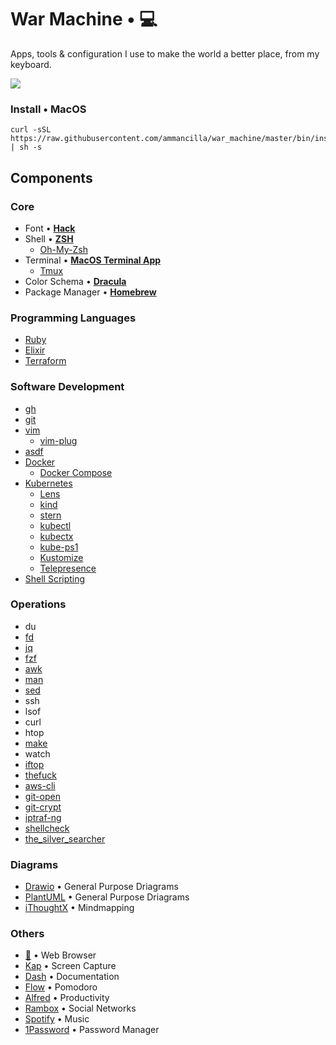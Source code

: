 # War Machine • 💻
Apps, tools & configuration I use to make the world a better place, from my keyboard.

![](.support/war_machine.gif)

### Install • MacOS
```shell
curl -sSL https://raw.githubusercontent.com/ammancilla/war_machine/master/bin/install.sh | sh -s
```

## Components
### Core
* Font • [**Hack**](https://github.com/ryanoasis/nerd-fonts/tree/master/patched-fonts/Hack)
* Shell • [**ZSH**](https://zsh.sourceforge.io/)
  - [Oh-My-Zsh](https://github.com/ohmyzsh/ohmyzsh)
* Terminal • [**MacOS Terminal App**](https://en.wikipedia.org/wiki/Terminal_(macOS))
  - [Tmux](https://github.com/tmux/tmux/wiki)
* Color Schema • [**Dracula**](https://draculatheme.com/)
* Package Manager • [**Homebrew**](https://brew.shv)

### Programming Languages
* [Ruby](https://www.ruby-lang.org/en/)
* [Elixir](https://elixir-lang.org/)
* [Terraform](https://www.terraform.io/language)

### Software Development
* [gh](https://github.com/jdxcode/gh)
* [git](https://git-scm.com/)
* [vim](https://www.vim.org/)
  - [vim-plug](https://github.com/junegunn/vim-plug)
* [asdf](https://github.com/asdf-vm/asdf)
* [Docker](https://www.docker.com/)
  - [Docker Compose](https://docs.docker.com/compose/)
* [Kubernetes](https://kubernetes.io/)
  - [Lens](https://k8slens.dev/)
  - [kind](https://kind.sigs.k8s.io/)
  - [stern](https://github.com/wercker/stern)
  - [kubectl](https://kubectl.docs.kubernetes.io/)
  - [kubectx](https://github.com/ahmetb/kubectx)
  - [kube-ps1](https://github.com/jonmosco/kube-ps1)
  - [Kustomize](https://kustomize.io/)
  - [Telepresence](https://www.telepresence.io/)
* [Shell Scripting](https://tldp.org/LDP/abs/html/index.html)

### Operations
* du
* [fd](https://github.com/sharkdp/fd)
* [jq](https://github.com/stedolan/jq)
* [fzf](https://github.com/junegunn/fzf)
* [awk](https://en.wikipedia.org/wiki/AWK)
* [man](https://man7.org/linux/man-pages/man1/man.1.html)
* [sed](https://www.gnu.org/software/sed/manual/sed.html)
* ssh
* lsof
* curl
* htop
* [make](https://www.gnu.org/software/make/)
* watch
* [iftop](https://code.blinkace.com/pdw/iftop)
* [thefuck](https://github.com/nvbn/thefuck)
* [aws-cli](https://github.com/aws/aws-cli)
* [git-open](https://github.com/paulirish/git-open)
* [git-crypt](https://github.com/AGWA/git-crypt)
* [iptraf-ng](https://wiki.ipfire.org/addons/iptraf-ng)
* [shellcheck](https://github.com/koalaman/shellcheck)
* [the_silver_searcher](https://github.com/ggreer/the_silver_searcher)

### Diagrams
* [Drawio](https://github.com/jgraph/drawio-desktop) • General Purpose Driagrams
* [PlantUML](https://plantuml.com) • General Purpose Driagrams
* [iThoughtX](https://www.toketaware.com/ithoughts-osx) • Mindmapping

### Others
* [🦊](https://www.mozilla.org/firefox/new) • Web Browser
* [Kap](https://getkap.co/) • Screen Capture
* [Dash](https://kapeli.com/dash) • Documentation
* [Flow](https://apps.apple.com/app/flow-focus-and-work-timer/id1423210932) • Pomodoro
* [Alfred](https://www.alfredapp.com) • Productivity
* [Rambox](https://rambox.pro/#home) • Social Networks
* [Spotify](https://www.spotify.com) • Music
* [1Password](https://1password.com) • Password Manager
